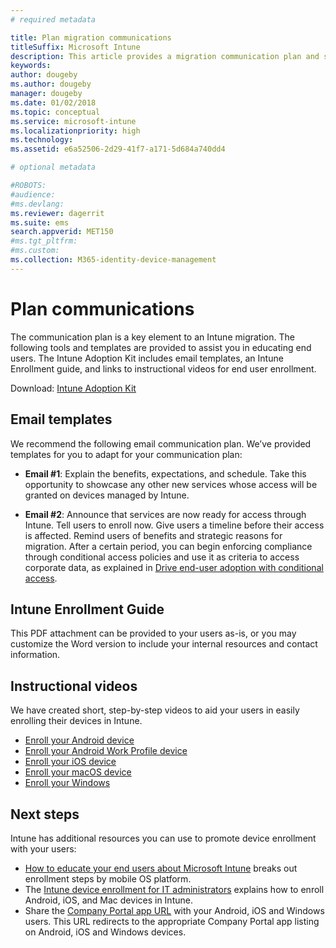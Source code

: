 ```yaml
---
# required metadata

title: Plan migration communications
titleSuffix: Microsoft Intune
description: This article provides a migration communication plan and strategy when you're migrating to Microsoft Intune.
keywords:
author: dougeby
ms.author: dougeby
manager: dougeby
ms.date: 01/02/2018
ms.topic: conceptual
ms.service: microsoft-intune
ms.localizationpriority: high
ms.technology:
ms.assetid: e6a52506-2d29-41f7-a171-5d684a740dd4

# optional metadata

#ROBOTS:
#audience:
#ms.devlang:
ms.reviewer: dagerrit
ms.suite: ems
search.appverid: MET150
#ms.tgt_pltfrm:
#ms.custom:
ms.collection: M365-identity-device-management
---
```


# Plan communications 
The communication plan is a key element to an Intune migration. The following tools and templates are provided to assist you in educating end users. The Intune Adoption Kit includes email templates, an Intune Enrollment guide, and links to instructional videos for end user enrollment.  

Download:  [Intune Adoption Kit](http://aka.ms/IntuneAdoptionKit)

## Email templates 
We recommend the following email communication plan. We’ve provided templates for you to adapt for your communication plan:
- **Email #1**: Explain the benefits, expectations, and schedule. Take this opportunity to showcase any other new services whose access will be granted on devices managed by Intune. 

- **Email #2**: Announce that services are now ready for access through Intune. Tell users to enroll now.  Give users a timeline before their access is affected. Remind users of benefits and strategic reasons for migration.
After a certain period, you can begin enforcing compliance through conditional access policies and use it as criteria to access corporate data, as explained in [Drive end-user adoption with conditional access](migration-guide-drive-adoption.md).

## Intune Enrollment Guide 
This PDF attachment can be provided to your users as-is, or you may customize the Word version to include your internal resources and contact information.

## Instructional videos
We have created short, step-by-step videos to aid your users in easily enrolling their devices in Intune.
- [Enroll your Android device](https://www.youtube.com/watch?v=k0Q_sGLSx6o&t=1s)
- [Enroll your Android Work Profile device](https://www.youtube.com/watch?v=9Dl8HsGk4tI&t=3s)
- [Enroll your iOS device](https://www.youtube.com/watch?v=mJyv6YcHi7c)
- [Enroll your macOS device](https://www.youtube.com/watch?v=Pa2pfhwq_yk)
- [Enroll your Windows](https://www.youtube.com/watch?v=TKQxEckBHiE)

## Next steps
Intune has additional resources you can use to promote device enrollment with your users:
- [How to educate your end users about Microsoft Intune](https://docs.microsoft.com/intune/end-user-educate) breaks out enrollment steps by mobile OS platform. 
- The [Intune device enrollment for IT administrators](https://docs.microsoft.com/intune/device-enrollment) explains how to enroll Android, iOS, and Mac devices in Intune.
- Share the [Company Portal app URL](http://go.microsoft.com/fwlink/?LinkID=396941) with your Android, iOS and Windows users. This URL redirects to the appropriate Company Portal app listing on Android, iOS and Windows devices.
